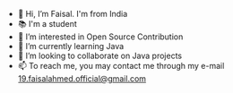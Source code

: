 - 👋 Hi, I’m Faisal. I'm from India
- 📚 I'm a student
- 👀 I’m interested in Open Source Contribution
- 🌱 I’m currently learning Java
- 💞️ I’m looking to collaborate on Java projects
- 📫 To reach me, you may contact me through my e-mail 19.faisalahmed.official@gmail.com

<!---
f-a-i-s-a-l/f-a-i-s-a-l is a ✨ special ✨ repository because its `README.md` (this file) appears on your GitHub profile.
You can click the Preview link to take a look at your changes.
--->
